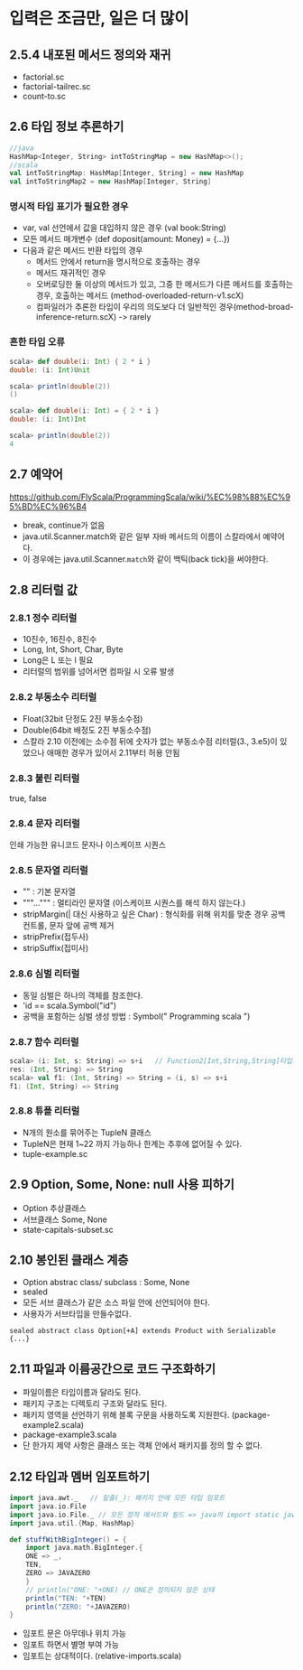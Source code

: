# 입력은 조금만, 일은 더 많이
## 2.5.4 내포된 메서드 정의와 재귀
* factorial.sc
* factorial-tailrec.sc
* count-to.sc

## 2.6 타입 정보 추론하기
```scala
//java
HashMap<Integer, String> intToStringMap = new HashMap<>();
//scala
val intToStringMap: HashMap[Integer, String] = new HashMap
val intToStringMap2 = new HashMap[Integer, String]
```
### 명시적 타입 표기가 필요한 경우
* var, val 선언에서 값을 대입하지 않은 경우 (val book:String)
* 모든 메서드 매개변수 (def doposit(amount: Money) = {...})
* 다음과 같은 메서드 반환 타입의 경우
  * 메서드 안에서 return을 명시적으로 호출하는 경우
  * 메서드 재귀적인 경우
  * 오버로딩한 둘 이상의 메서드가 있고, 그중 한 메서드가 다른 메서드를 호출하는 경우, 호출하는 메서드 (method-overloaded-return-v1.scX)
  * 컴파일러가 추론한 타입이 우리의 의도보다 더 일반적인 경우(method-broad-inference-return.scX) -> rarely

### 흔한 타입 오류
```scala
scala> def double(i: Int) { 2 * i }
double: (i: Int)Unit

scala> println(double(2))
()

scala> def double(i: Int) = { 2 * i }
double: (i: Int)Int

scala> println(double(2))
4
```

## 2.7 예약어
https://github.com/FlyScala/ProgrammingScala/wiki/%EC%98%88%EC%95%BD%EC%96%B4 
- break, continue가 없음
- java.util.Scanner.match와 같은 일부 자바 메서드의 이름이 스칼라에서 예약어다.
- 이 경우에는 java.util.Scanner.`match`와 같이 백틱(back tick)을 써야한다.


## 2.8 리터럴 값

### 2.8.1 정수 리터럴
- 10진수, 16진수, 8진수
- Long, Int, Short, Char, Byte
- Long은 L 또는 l 필요
- 리터럴의 범위를 넘어서면 컴파일 시 오류 발생

### 2.8.2 부동소수 리터럴
- Float(32bit 단정도 2진 부동소수점)
- Double(64bit 배정도 2진 부동소수점)
- 스칼라 2.10 이전에는 소수점 뒤에 숫자가 없는 부동소수점 리터럴(3., 3.e5)이 있었으나 애매한 경우가 있어서 2.11부터 허용 안됨

### 2.8.3 불린 리터럴
true, false

### 2.8.4 문자 리터럴
인쇄 가능한 유니코드 문자나 이스케이프 시퀀스

### 2.8.5 문자열 리터럴
- "" : 기본 문자열
- """...""" : 멀티라인 문자열 (이스케이프 시퀀스를 해석 하지 않는다.)
- stripMargin(| 대신 사용하고 싶은 Char) : 형식화를 위해 위치를 맞춘 경우 공백 컨트롤, 문자 앞에 공백 제거
- stripPrefix(접두사)
- stripSuffix(접미사)

### 2.8.6 심벌 리터럴
- 동일 심벌은 하나의 객체를 참조한다.
- 'id == scala.Symbol("id")
- 공백을 포함하는 심벌 생성 방법 : Symbol(" Programming scala ")

### 2.8.7 함수 리터럴
```scala
scala> (i: Int, s: String) => s+i   // Function2[Int,String,String]타입의 함수 리터럴
res: (Int, String) => String
scala> val f1: (Int, String) => String = (i, s) => s+i
f1: (Int, String) => String
```

### 2.8.8 튜플 리터럴
- N개의 원소를 묶어주는 TupleN 클래스
- TupleN은 현재 1~22 까지 가능하나 한계는 추후에 없어질 수 있다.
- tuple-example.sc

## 2.9 Option, Some, None: null 사용 피하기
- Option 추상클래스
- 서브클래스 Some, None
- state-capitals-subset.sc

## 2.10 봉인된 클래스 계층
- Option abstrac class/ subclass : Some, None
- sealed
- 모든 서브 클래스가 같은 소스 파일 안에 선언되어야 한다.
- 사용자가 서브타입을 만들수없다.
```
sealed abstract class Option[+A] extends Product with Serializable {...}
```

## 2.11 파일과 이름공간으로 코드 구조화하기
- 파일이름은 타입이름과 달라도 된다.
- 패키지 구조는 디렉토리 구조와 달라도 된다.
- 패키지 영역을 선언하기 위해 블록 구문을 사용하도록 지원한다. (package-example2.scala)
- package-example3.scala
- 단 한가지 제약 사항은 클래스 또는 객체 안에서 패키지를 정의 할 수 없다.

## 2.12 타입과 멤버 임포트하기

```scala
import java.awt._	// 밑줄(_): 패키지 안에 모든 타입 임포트
import java.io.File 
import java.io.File._ // 모든 정적 메서드와 필드 => java의 import static java.io.File.*
import java.util.{Map, HashMap}
```

```scala
def stuffWithBigInteger() = {
	import java.math.BigInteger.{
	ONE => _,
	TEN,
	ZERO => JAVAZERO
	}
	// println("ONE: "+ONE) // ONE은 정의되지 않은 상태
	println("TEN: "+TEN)
	println("ZERO: "+JAVAZERO)
}
```

- 임포트 문은 아무데나 위치 가능
- 임포트 하면서 별명 부여 가능
- 임포트는 상대적이다. (relative-imports.scala)
